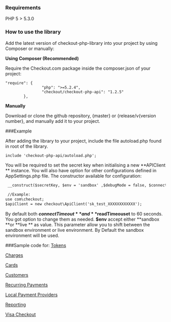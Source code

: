 ### Requirements

PHP 5 > 5.3.0

### How to use the library

Add the latest version of checkout-php-library into your project by using Composer or manually:

__Using Composer (Recommended)__

Require the Checkout.com package inside the composer.json of your project:
```
"require": {
                "php": ">=5.2.4",
                "checkout/checkout-php-api": "1.2.5"
        },
```
__Manually__

Download or clone the github repository, {master} or {release/v{version number}, and manually add it to your project.

###Example

After adding the library to your project, include the file autoload.php found in root of the library.
```html
include 'checkout-php-api/autoload.php';
```
You will be required to set the secret key when initialising a new **APIClient ** instance. You will also have option for other configurations defined in AppSettings.php file. 
The constructor available for configuration:
```html
 __construct($secretKey, $env = 'sandbox' ,$debugMode = false, $connectTimeout = 60, $readTimeout =60)

 //Example:
use com\checkout;
$apiClient = new checkout\ApiClient('sk_test_XXXXXXXXXXXX');
```
By default both **$connectTimeout** and **$readTimeouset** to 60 seconds. You got option to change them as needed.
**$env** accept either **sandbox **or **live ** as value.  This parameter allow you to shift between the sandbox environment or live environment. By Default the sandbox environment will be used. 

###Sample code for:
  [Tokens](https://github.com/CKOTech/checkout-php-library/wiki/Tokens)
  
  [Charges](https://github.com/CKOTech/checkout-php-library/wiki/Charges)
  
  [Cards](https://github.com/CKOTech/checkout-php-library/wiki/Cards)
  
  [Customers](https://github.com/CKOTech/checkout-php-library/wiki/Customers)

  [Recurring Payments](https://github.com/CKOTech/checkout-php-library/wiki/RecurringPayments)
  
  [Local Payment Providers](https://github.com/CKOTech/checkout-php-library/wiki/lpp)

  [Reporting](https://github.com/CKOTech/checkout-php-library/wiki/Reporting)

  [Visa Checkout](https://github.com/CKOTech/checkout-php-library/wiki/VisaCheckout)